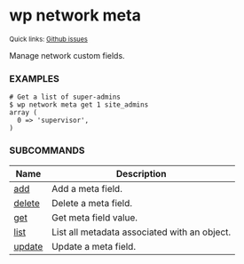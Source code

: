 # wp network meta

<small>Quick links: <a href="https://github.com/issues?q=is%3Aopen+label%3Acommand%3Anetwork-meta+sort%3Aupdated-desc+org%3Awp-cli">Github issues</a></small>

Manage network custom fields.

### EXAMPLES

    # Get a list of super-admins
    $ wp network meta get 1 site_admins
    array (
      0 => 'supervisor',
    )





### SUBCOMMANDS

<table>
	<thead>
	<tr>
		<th>Name</th>
		<th>Description</th>
	</tr>
	</thead>
	<tbody>
		<tr>
			<td><a href="https://developer.wordpress.org/cli/commands/network/meta/add/">add</a></td>
			<td>Add a meta field.</td>
		</tr>
		<tr>
			<td><a href="https://developer.wordpress.org/cli/commands/network/meta/delete/">delete</a></td>
			<td>Delete a meta field.</td>
		</tr>
		<tr>
			<td><a href="https://developer.wordpress.org/cli/commands/network/meta/get/">get</a></td>
			<td>Get meta field value.</td>
		</tr>
		<tr>
			<td><a href="https://developer.wordpress.org/cli/commands/network/meta/list/">list</a></td>
			<td>List all metadata associated with an object.</td>
		</tr>
		<tr>
			<td><a href="https://developer.wordpress.org/cli/commands/network/meta/update/">update</a></td>
			<td>Update a meta field.</td>
		</tr>
	</tbody>
</table>
